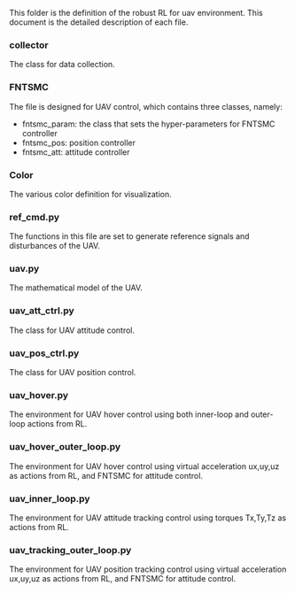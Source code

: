 This folder is the definition of the robust RL for uav environment. This document is the detailed description of each file.

### collector
The class for data collection.

### FNTSMC
The file is designed for UAV control, which contains three classes, namely:
* fntsmc_param:
    the class that sets the hyper-parameters for FNTSMC controller
* fntsmc_pos:
    position controller
* fntsmc_att:
    attitude controller

### Color
The various color definition for visualization.

### ref_cmd.py
The functions in this file are set to generate reference signals and disturbances of the UAV.

### uav.py
The mathematical model of the UAV.

### uav_att_ctrl.py
The class for UAV attitude control.

### uav_pos_ctrl.py
The class for UAV position control.

### uav_hover.py
The environment for UAV hover control using both inner-loop and outer-loop actions from RL.

### uav_hover_outer_loop.py
The environment for UAV hover control using virtual acceleration ux,uy,uz as actions from RL,
and FNTSMC for attitude control.

### uav_inner_loop.py
The environment for UAV attitude tracking control using torques Tx,Ty,Tz as actions from RL.

### uav_tracking_outer_loop.py
The environment for UAV position tracking control using virtual acceleration ux,uy,uz as actions from RL,
and FNTSMC for attitude control.